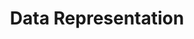 ---
layout: chapter
title: Data Representation
course: workshop

slides:

  - class: title-slide

    content: |

      ![Gather Workshops Logo]([[BASE_URL]]/theme/assets/images/gw_logo.png)

      # Data Representation
      _Storing stuff that's not just numbers_
      
      
      
  
  - content: |

      ## Bits and Bytes

      ![A byte is made up of 8 bits]([[BASE_URL]]/media/images/slidecontent/bits-and-bytes.svg){: height="300" }

      We usually use bits in groups of 8, allowing for numbers 
      large enough to cover most use cases.


  - content: |

      ## How "big" is a byte?

      ![Representing numbers using bits]([[BASE_URL]]/media/images/slidecontent/byte-size.svg)

      How many letters, numbers or symbols 
      could we represent with 8 bits?


  - content: |

      ## 8 bits gives us 256 combinations

      The lowest number we can store is zero...
      The largest number we can store is 255...
      There are 26 letters in the alphabet...

      **We can do _way_ more than just the alphabet!**


  - content: |

      ## So what can we store?

      Although each byte can only go as high as 255,
      we can store groups of bytes to make up more complex data.

  - content: |

      ## We'll look at

      - ![Numbers Icon]([[BASE_URL]]/media/images/slidecontent/numbers-icon.svg){: height="180"}
        **Numbers**
        Going beyond integers.
      - ![Documents Icon]([[BASE_URL]]/media/images/slidecontent/documents-icon.svg){: height="180"}
        **Documents**
        Letters and symbols.
      - ![Images Icon]([[BASE_URL]]/media/images/slidecontent/images-icon.svg){: height="180"}
        **Images**
        Colours in pixels.
      {: .flex-list }
  

  - content: |

      ## Numbers

      How do we describe a number that's not an integer?


  - content: |

      ## Negative Numbers

      We usually set aside the leftmost bit 
      to represent positive or negative.


  - content: |

      ## Decimals

      ???


  - content: |

      ## Challenge

      Decode the three numbers


  - content: |

      ## ASCII

      ![ASCII Cat]([[BASE_URL]]/media/images/slidecontent/ascii-art.png){: height="240"}

      The ASCII format is a way of storing letters, 
      numbers and symbols used in blocks of text.

      Many `.txt` files are stored in the ASCII format.

    notes: |

      We pronounce ASCII as "Ass-key", but it's actually short for "American Standard Code for Information Interchange".


  - content: |

      ## ASCII Alphabet

      Long story short:

      - A-Z is 65-90
      - a-z is 97-122

      Can you see a pattern? Hide the 3 leftmost bits of each column...


  - content: |

      ## Big vs Little

      That means that the only difference between uppercase letters and lowercase letters is a single bit!

  - content: |

      ## ASCII Numbers

      Look! It's the same pattern again!

      The **characters** 0-9 don't map to the binary **numbers** 0-9, but they still follow an easily recognisable pattern.


  - content: |

      ## ASCII Special Characters

      No pattern here, but only because symbols don't have a natural order.

    notes: |

      Look at your keyboard though - how many of the symbols in the ASCII table line up with the symbols above the numbers on your keyboard?

  
  - content: |

      ## Challenge

      Decode the ASCII text file


  - content: |

      ## Images

      ![Close-up of the pixels in a photograph]([[BASE_URL]]/media/images/slidecontent/photo-pixels.jpg)

      Most images contain millions of pixels

    notes: |

      All digital images are made up of pixels.

      We talk about cameras having a certain number of "megapixels". A megapixel is a _million_ pixels!


  - content: |

      ## Bitmap Images

      ![Pixel Art: Mario, Luigi, Peach and Toad by Hama-Girl]([[BASE_URL]]/media/images/slidecontent/mario-pixel-art.png)
      <!-- .element height="350" -->

      In smaller images such as pixel art, there are fewer colour points to be stored.

  - content: |

      ## Black and White

      The most simple image we can represent would be black and white:
      one bit for every pixel.


  - content: |

      ## Image Size

      1101010001010010100001010110101010
      1010101010010101010100101010101010
      11101010110101001

      In the computer, all the bits are stored in a long line.
      How do we know how wide and how high the image should be?

  - content: |

      ## File Headers

      We can add some extra bits at the start of the file
      to record the image's width and height.

  - content: |

      ## Challenge

      Set the image to the correct dimensions.

  - content: |

      ## Colours

      // 1-bit 2-bit 4-bit 8-bit 16-bit

      The number of colour options we have for each pixel is determined by
      the number of bits we allow for each pixel.

  - content: |

      ## 24bit Images

      A 24bit image gives each pixel three bytes to store its colour.
      One byte for red, one for green, and one for blue.


  - content: |

      ## Challenge

      Complete the binary crossword.
      Yes, it's ridiculous. Enjoy!


  - content: |

      ## Bonus Challenge

      <iframe width="560" height="315" src="https://www.youtube.com/embed/L-v4Awj_p7g" frameborder="0" allowfullscreen></iframe>

      **Find as many hidden messages as you can in this video.**

      Do this one in your own time if you feel like a challenge!


  - content: |

      ![Thumbs Up!]([[BASE_URL]]/theme/assets/images/thumbs-up.svg){: height="200"}

      ## Data Representation: Complete!

      Now we can work on encrypting our secret data...
      [Take me to the next chapter!](encryption.html)

    notes: |

      Now we can work on encrypting our secret data...
      

        
---     
